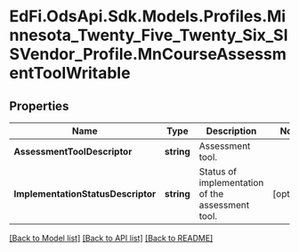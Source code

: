 # EdFi.OdsApi.Sdk.Models.Profiles.Minnesota_Twenty_Five_Twenty_Six_SISVendor_Profile.MnCourseAssessmentToolWritable

## Properties

Name | Type | Description | Notes
------------ | ------------- | ------------- | -------------
**AssessmentToolDescriptor** | **string** | Assessment tool. | 
**ImplementationStatusDescriptor** | **string** | Status of implementation of the assessment tool. | [optional] 

[[Back to Model list]](../README.md#documentation-for-models) [[Back to API list]](../README.md#documentation-for-api-endpoints) [[Back to README]](../README.md)

